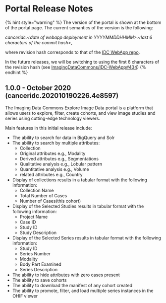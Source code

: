 # Portal Release Notes

{% hint style="warning" %}
The version of the portal is shown at the bottom of the portal page. The current semantics of the version is the following:

_canceridc.&lt;date of webapp deployment in YYYYMMDDHHMM&gt;.&lt;last 6 characters of the commit hash&gt;_,

where revision hash corresponds to that of the [IDC WebApp repo](https://github.com/ImagingDataCommons/IDC-WebApp).

In the future releases, we will be switching to using the first 6 characters of the revision hash \(see [ImagingDataCommons/IDC-WebApp\#434](https://github.com/ImagingDataCommons/IDC-WebApp/issues/434)\)
{% endhint %}

## 1.0.0 - October 2020 \(canceridc.202010190226.4e8597\)

The Imaging Data Commons Explore Image Data portal is a platform that allows users to explore, filter, create cohorts, and view image studies and series using cutting-edge technology viewers.

Main features in this initial release include:

* The ability to search for data in BigQuery and Solr
* The ability to search by multiple attributes:
  * Collection
  * Original attributes e.g., Modality
  * Derived attributes e.g., Segmentations 
  * Qualitative analysis e.g., Lobular pattern
  * Quantitative analysis e.g., Volume
  * related attributes e.g., Country
* Display of collections results in a tabular format with the following information:
  * Collection Name
  * Total Number of Cases
  * Number of Cases\(this cohort\)
* Display of the Selected Studies results in tabular format with the following information:
  * Project Name
  * Case ID
  * Study ID
  * Study Description
* Display of the Selected Series results in tabular format with the following information:
  * Study ID
  * Series Number
  * Modality
  * Body Part Examined
  * Series Description
* The ability to hide attributes with zero cases present
* The ability to save cohorts
* The ability to download the manifest of any cohort created
* The ability to promote, filter, and load multiple series instances in the OHIF viewer



